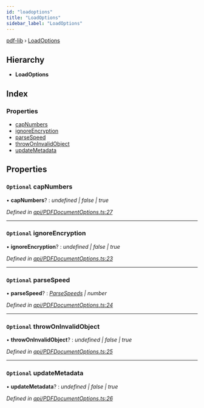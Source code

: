 ```yaml
---
id: "loadoptions"
title: "LoadOptions"
sidebar_label: "LoadOptions"
---
```


[pdf-lib](../index.md) › [LoadOptions](loadoptions.md)

## Hierarchy

* **LoadOptions**

## Index

### Properties

* [capNumbers](loadoptions.md#optional-capnumbers)
* [ignoreEncryption](loadoptions.md#optional-ignoreencryption)
* [parseSpeed](loadoptions.md#optional-parsespeed)
* [throwOnInvalidObject](loadoptions.md#optional-throwoninvalidobject)
* [updateMetadata](loadoptions.md#optional-updatemetadata)

## Properties

### `Optional` capNumbers

• **capNumbers**? : *undefined | false | true*

*Defined in [api/PDFDocumentOptions.ts:27](https://github.com/Hopding/pdf-lib/blob/556c73c/src/api/PDFDocumentOptions.ts#L27)*

___

### `Optional` ignoreEncryption

• **ignoreEncryption**? : *undefined | false | true*

*Defined in [api/PDFDocumentOptions.ts:23](https://github.com/Hopding/pdf-lib/blob/556c73c/src/api/PDFDocumentOptions.ts#L23)*

___

### `Optional` parseSpeed

• **parseSpeed**? : *[ParseSpeeds](../enums/parsespeeds.md) | number*

*Defined in [api/PDFDocumentOptions.ts:24](https://github.com/Hopding/pdf-lib/blob/556c73c/src/api/PDFDocumentOptions.ts#L24)*

___

### `Optional` throwOnInvalidObject

• **throwOnInvalidObject**? : *undefined | false | true*

*Defined in [api/PDFDocumentOptions.ts:25](https://github.com/Hopding/pdf-lib/blob/556c73c/src/api/PDFDocumentOptions.ts#L25)*

___

### `Optional` updateMetadata

• **updateMetadata**? : *undefined | false | true*

*Defined in [api/PDFDocumentOptions.ts:26](https://github.com/Hopding/pdf-lib/blob/556c73c/src/api/PDFDocumentOptions.ts#L26)*
